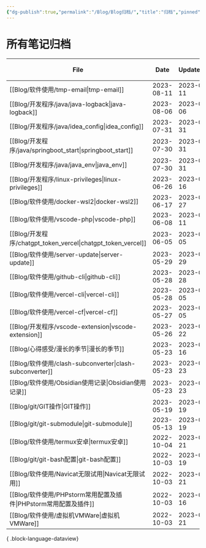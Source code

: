 ```yaml
---
{"dg-publish":true,"permalink":"/Blog/Blog归档/","title":"归档","pinned":true,"noteIcon":"1","created":"2023-05-21T22:05:52+08:00","updated":""}
---
```



# 所有笔记归档

| File                                                        | Date       | UpdateDate | 大小/Byte |
| ----------------------------------------------------------- | ---------- | ---------- | ------- |
| [[Blog/软件使用/tmp-email\|tmp-email]]                       | 2023-08-11 | 2023-08-11 | 5639    |
| [[Blog/开发程序/java/java-logback\|java-logback]]            | 2023-08-06 | 2023-08-06 | 7948    |
| [[Blog/开发程序/java/idea_config\|idea_config]]              | 2023-07-31 | 2023-07-31 | 1594    |
| [[Blog/开发程序/java/springboot_start\|springboot_start]]    | 2023-07-30 | 2023-07-31 | 6137    |
| [[Blog/开发程序/java/java_env\|java_env]]                    | 2023-07-30 | 2023-07-31 | 9819    |
| [[Blog/开发程序/linux-privileges\|linux-privileges]]         | 2023-06-26 | 2023-07-16 | 11572   |
| [[Blog/软件使用/docker-wsl2\|docker-wsl2]]                   | 2023-06-17 | 2023-06-27 | 4354    |
| [[Blog/软件使用/vscode-php\|vscode-php]]                     | 2023-06-08 | 2023-06-11 | 384     |
| [[Blog/开发程序/chatgpt_token_vercel\|chatgpt_token_vercel]] | 2023-06-05 | 2023-06-05 | 844     |
| [[Blog/软件使用/server-update\|server-update]]               | 2023-05-29 | 2023-05-29 | 1797    |
| [[Blog/软件使用/github-cli\|github-cli]]                     | 2023-05-28 | 2023-05-28 | 893     |
| [[Blog/软件使用/vercel-cli\|vercel-cli]]                     | 2023-05-28 | 2023-06-05 | 409     |
| [[Blog/软件使用/vercel-cf\|vercel-cf]]                       | 2023-05-27 | 2023-06-05 | 1592    |
| [[Blog/开发程序/vscode-extension\|vscode-extension]]         | 2023-05-26 | 2023-07-22 | 2448    |
| [[Blog/心得感受/漫长的季节\|漫长的季节]]                               | 2023-05-23 | 2023-07-16 | 1796    |
| [[Blog/软件使用/clash-subconverter\|clash-subconverter]]     | 2023-05-23 | 2023-05-23 | 1514    |
| [[Blog/软件使用/Obsidian使用记录\|Obsidian使用记录]]                 | 2023-05-23 | 2023-05-23 | 584     |
| [[Blog/git/GIT操作\|GIT操作]]                                | 2023-05-19 | 2023-05-19 | 6866    |
| [[Blog/git/git-submodule\|git-submodule]]                | 2023-05-13 | 2023-05-19 | 723     |
| [[Blog/软件使用/termux安卓\|termux安卓]]                         | 2022-10-04 | 2023-05-21 | 891     |
| [[Blog/git/git-bash配置\|git-bash配置]]                      | 2022-10-03 | 2023-05-19 | 2344    |
| [[Blog/软件使用/Navicat无限试用\|Navicat无限试用]]                   | 2022-10-03 | 2023-05-21 | 1912    |
| [[Blog/软件使用/PHPstorm常用配置及插件\|PHPstorm常用配置及插件]]           | 2022-10-03 | 2023-07-16 | 1112    |
| [[Blog/软件使用/虚拟机VMWare\|虚拟机VMWare]]                       | 2022-10-03 | 2023-05-21 | 7850    |

{ .block-language-dataview}
